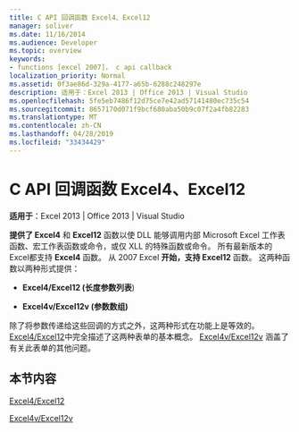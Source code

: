 ```yaml
---
title: C API 回调函数 Excel4、Excel12
manager: soliver
ms.date: 11/16/2014
ms.audience: Developer
ms.topic: overview
keywords:
- functions [excel 2007]， c api callback
localization_priority: Normal
ms.assetid: 0f3ae86d-329a-4177-a65b-6288c248297e
description: 适用于：Excel 2013 | Office 2013 | Visual Studio
ms.openlocfilehash: 5fe5eb7486f12d75ce7e42ad57141480ec735c54
ms.sourcegitcommit: 8657170d071f9bcf680aba50b9c07f2a4fb82283
ms.translationtype: MT
ms.contentlocale: zh-CN
ms.lasthandoff: 04/28/2019
ms.locfileid: "33434429"
---
```

# <a name="c-api-callback-functions-excel4-excel12"></a>C API 回调函数 Excel4、Excel12

**适用于**：Excel 2013 | Office 2013 | Visual Studio 
  
**提供了 Excel4** 和 **Excel12** 函数以使 DLL 能够调用内部 Microsoft Excel 工作表函数、宏工作表函数或命令，或仅 XLL 的特殊函数或命令。 所有最新版本的 Excel都支持 **Excel4** 函数。 从 2007 Excel **开始，支持 Excel12** 函数。 这两种函数以两种形式提供： 
  
- **Excel4/Excel12 (长度参数列表**) 
    
- **Excel4v/Excel12v (参数数组)**
    
除了将参数传递给这些回调的方式之外，这两种形式在功能上是等效的。 [Excel4/Excel12](excel4-excel12.md)中完全描述了这两种表单的基本概念。 [Excel4v/Excel12v](excel4v-excel12v.md) 涵盖了有关此表单的其他问题。 
  
## <a name="in-this-section"></a>本节内容

[Excel4/Excel12](excel4-excel12.md)
  
[Excel4v/Excel12v](excel4v-excel12v.md)
  

